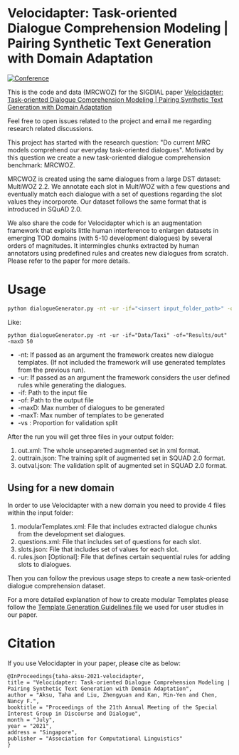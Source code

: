 # Velocidapter: Task-oriented Dialogue Comprehension Modeling | Pairing Synthetic Text Generation with Domain Adaptation
[![Conference](https://img.shields.io/badge/SIGDIAL-2021-blueviolet)](https://github.com/cuthalionn/cuthalionn.github.io/blob/master/files/Velocidapter_SIGDIAL_CR.pdf)

This is the code and data (MRCWOZ) for the SIGDIAL paper [Velocidapter: Task-oriented Dialogue Comprehension Modeling | Pairing Synthetic Text Generation with Domain Adaptation](https://github.com/cuthalionn/cuthalionn.github.io/blob/master/files/Velocidapter_SIGDIAL_CR.pdf)

Feel free to open issues related to the project and email me regarding research related discussions.

This project has started with the research question: "Do current MRC models comprehend our everyday task-oriented dialogues". Motivated by this question we create a new task-oriented dialogue comprehension benchmark: MRCWOZ.

MRCWOZ is created using the same dialogues from a large DST dataset: MultiWOZ 2.2. We annotate each slot in MultiWOZ with a few questions and eventually match each dialogue with a set of questions regarding the slot values they incorporote. Our dataset follows the same format that is introduced in SQuAD 2.0.

We also share the code for Velocidapter which is an augmentation framework that exploits little human interference to enlargen datasets in emerging TOD domains (with 5-10 development dialogues) by several orders of magnitudes. It intermingles chunks extracted by human annotators using predefined rules and creates new dialogues from scratch. Please refer to the paper for more details.

# Usage
```bash
python dialogueGenerator.py -nt -ur -if="<insert input_folder_path>" -of="<insert output_folder_name>" -maxD N
```
Like:
```
python dialogueGenerator.py -nt -ur -if="Data/Taxi" -of="Results/out" -maxD 50 
```
* -nt: If passed as an argument the framework creates new dialogue templates. (If not included the framework will use generated templates from the previous run).
* -ur: If passed as an argument the framework considers the user defined rules while generating the dialogues.
* -if: Path to the input file
* -of: Path to the output file
* -maxD: Max number of dialogues to be generated
* -maxT: Max number of templates to be generated
* -vs : Proportion for validation split

After the run you will get three files in your output folder: 
1. out.xml: The whole unsepareted augmented set in xml format. 
2. outtrain.json: The training split of augmented set in SQUAD 2.0 format.
3. outval.json: The validation split of augmented set in SQUAD 2.0 format.

## Using for a new domain

In order to use Velocidapter with a new domain you need to provide 4 files within the input folder: 
1. modularTemplates.xml: File that includes extracted dialogue chunks from the development set dialogues. 
2. questions.xml: File that includes set of questions for each slot.
3. slots.json: File that includes set of values for each slot.
4. rules.json [Optional]: File that defines certain sequential rules for adding slots to dialogues.

Then you can follow the previous usage steps to create a new task-oriented dialogue comprehension dataset.

For a more detailed explanation of how to create modular Templates please follow the [Template Generation Guidelines file](https://github.com/cuthalionn/Velocidapter/blob/main/Template%20Generation%20Guidelines%20-%20Submitted.pdf) we used for user studies in our paper.
# Citation
If you use Velocidapter in your paper, please cite as below:
```
@InProceedings{taha-aksu-2021-velocidapter,
title = "Velocidapter: Task-oriented Dialogue Comprehension Modeling | Pairing Synthetic Text Generation with Domain Adaptation",
author = "Aksu, Taha and Liu, Zhengyuan and Kan, Min-Yen and Chen, Nancy F.",
booktitle = "Proceedings of the 21th Annual Meeting of the Special Interest Group in Discourse and Dialogue",
month = "July",
year = "2021",
address = "Singapore",
publisher = "Association for Computational Linguistics"
}
```
